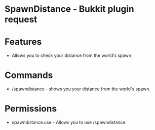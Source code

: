 SpawnDistance - Bukkit plugin request
===========================

Features
========
* Allows you to check your distance from the world's spawn

Commands
========
* /spawndistance - shows you your distance from the world's spawn.

Permissions
===========
* spawndistance.use - Allows you to use /spawndistance